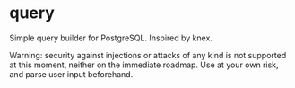 # query

Simple query builder for PostgreSQL. Inspired by knex.

Warning: security against injections or attacks of any kind is not supported at this moment, neither on the immediate roadmap. Use at your own risk, and parse user input beforehand.
